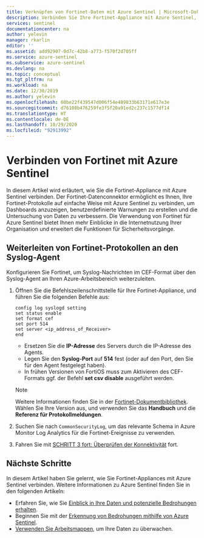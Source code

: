 ```yaml
---
title: Verknüpfen von Fortinet-Daten mit Azure Sentinel | Microsoft-Dokumentation
description: Verbinden Sie Ihre Fortinet-Appliance mit Azure Sentinel, um Dashboards anzuzeigen, benutzerdefinierte Warnungen zu erstellen und die Untersuchung von Daten zu verbessern.
services: sentinel
documentationcenter: na
author: yelevin
manager: rkarlin
editor: ''
ms.assetid: add92907-0d7c-42b8-a773-f570f2d705ff
ms.service: azure-sentinel
ms.subservice: azure-sentinel
ms.devlang: na
ms.topic: conceptual
ms.tgt_pltfrm: na
ms.workload: na
ms.date: 12/30/2019
ms.author: yelevin
ms.openlocfilehash: 60be22f439547d006f54e489833b63171e617e3e
ms.sourcegitcommit: d76108b476259fe3f5f20a91ed2c237c1577df14
ms.translationtype: HT
ms.contentlocale: de-DE
ms.lasthandoff: 10/29/2020
ms.locfileid: "92913992"
---
```

# <a name="connect-fortinet-to-azure-sentinel"></a>Verbinden von Fortinet mit Azure Sentinel



In diesem Artikel wird erläutert, wie Sie die Fortinet-Appliance mit Azure Sentinel verbinden. Der Fortinet-Datenconnektor ermöglicht es Ihnen, Ihre Fortinet-Protokolle auf einfache Weise mit Azure Sentinel zu verbinden, um Dashboards anzuzeigen, benutzerdefinierte Warnungen zu erstellen und die Untersuchung von Daten zu verbessern. Die Verwendung von Fortinet für Azure Sentinel bietet Ihnen mehr Einblicke in die Internetnutzung Ihrer Organisation und erweitert die Funktionen für Sicherheitsvorgänge. 


 
## <a name="forward-fortinet-logs-to-the-syslog-agent"></a>Weiterleiten von Fortinet-Protokollen an den Syslog-Agent

Konfigurieren Sie Fortinet, um Syslog-Nachrichten im CEF-Format über den Syslog-Agent an Ihren Azure-Arbeitsbereich weiterzuleiten.

1. Öffnen Sie die Befehlszeilenschnittstelle für Ihre Fortinet-Appliance, und führen Sie die folgenden Befehle aus:

    ```console
    config log syslogd setting
    set status enable
    set format cef
    set port 514
    set server <ip_address_of_Receiver>
    end
    ```

    - Ersetzen Sie die **IP-Adresse** des Servers durch die IP-Adresse des Agents.
    - Legen Sie den **Syslog-Port** auf **514** fest (oder auf den Port, den Sie für den Agent festgelegt haben).
    - In frühen Versionen von FortiOS muss zum Aktivieren des CEF-Formats ggf. der Befehl **set csv disable** ausgeführt werden.
 
   > [!NOTE] 
   > Weitere Informationen finden Sie in der [Fortinet-Dokumentbibliothek](https://aka.ms/asi-syslog-fortinet-fortinetdocumentlibrary). Wählen Sie Ihre Version aus, und verwenden Sie das **Handbuch** und die **Referenz für Protokollmeldungen**.

1. Suchen Sie nach `CommonSecurityLog`, um das relevante Schema in Azure Monitor Log Analytics für die Fortinet-Ereignisse zu verwenden.

1. Fahren Sie mit [SCHRITT 3 fort: Überprüfen der Konnektivität](connect-cef-verify.md) fort.


## <a name="next-steps"></a>Nächste Schritte
In diesem Artikel haben Sie gelernt, wie Sie Fortinet-Appliances mit Azure Sentinel verbinden. Weitere Informationen zu Azure Sentinel finden Sie in den folgenden Artikeln:
- Erfahren Sie, wie Sie [Einblick in Ihre Daten und potenzielle Bedrohungen erhalten](quickstart-get-visibility.md).
- Beginnen Sie mit der [Erkennung von Bedrohungen mithilfe von Azure Sentinel](tutorial-detect-threats-built-in.md).
- [Verwenden Sie Arbeitsmappen](tutorial-monitor-your-data.md), um Ihre Daten zu überwachen.


